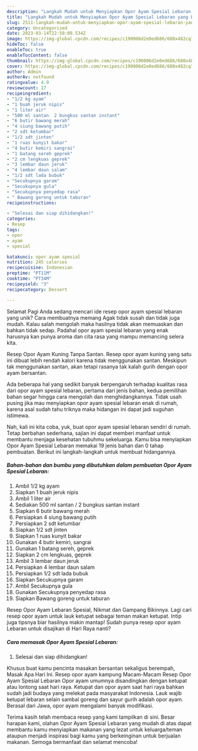 ```yaml
---
description: "Langkah Mudah untuk Menyiapkan Opor Ayam Spesial Lebaran yang Lezat, Enak"
title: "Langkah Mudah untuk Menyiapkan Opor Ayam Spesial Lebaran yang Lezat, Enak"
slug: 2511-langkah-mudah-untuk-menyiapkan-opor-ayam-spesial-lebaran-yang-lezat-enak
category: Uncategorized
date: 2023-03-14T22:59:09.534Z
image: https://img-global.cpcdn.com/recipes/c190006d2e0ed686/680x482cq70/opor-ayam-spesial-lebaran-foto-resep-utama.jpg
hideToc: false
enableToc: true
enableTocContent: false
thumbnail: https://img-global.cpcdn.com/recipes/c190006d2e0ed686/680x482cq70/opor-ayam-spesial-lebaran-foto-resep-utama.jpg
cover: https://img-global.cpcdn.com/recipes/c190006d2e0ed686/680x482cq70/opor-ayam-spesial-lebaran-foto-resep-utama.jpg
author: Admin
authorAv: notfound
ratingvalue: 4.9
reviewcount: 17
recipeingredient:
- "1/2 kg ayam"
- "1 buah jeruk nipis"
- "1 liter air"
- "500 ml santan  2 bungkus santan instant"
- "6 butir bawang merah"
- "4 siung bawang putih"
- "2 sdt ketumbar"
- "1/2 sdt jinten"
- "1 ruas kunyit bakar"
- "4 butir kemiri sangrai"
- "1 batang sereh geprek"
- "2 cm lengkuas geprek"
- "3 lembar daun jeruk"
- "4 lembar daun salam"
- "1/2 sdt lada bubuk"
- "Secukupnya garam"
- "Secukupnya gula"
- "Secukupnya penyedap rasa"
- " Bawang goreng untuk taburan"
recipeinstructions:

- "Selesai dan siap dihidangkan!"
categories:
- Resep
tags:
- opor
- ayam
- spesial

katakunci: opor ayam spesial 
nutrition: 245 calories
recipecuisine: Indonesian
preptime: "PT11M"
cooktime: "PT34M"
recipeyield: "3"
recipecategory: Dessert

---
```



Selamat Pagi Anda sedang mencari ide resep opor ayam spesial lebaran yang unik? Cara membuatnya memang Agak tidak susah dan tidak juga mudah. Kalau salah mengolah maka hasilnya tidak akan memuaskan dan bahkan tidak sedap. Padahal opor ayam spesial lebaran yang enak harusnya kan punya aroma dan cita rasa yang mampu memancing selera kita.


Resep Opor Ayam Kuning Tanpa Santan. Resep opor ayam kuning yang satu ini dibuat lebih rendah kalori karena tidak menggunakan santan. Meskipun tak menggunakan santan, akan tetapi rasanya tak kalah gurih dengan opor ayam bersantan.

Ada beberapa hal yang sedikit banyak berpengaruh terhadap kualitas rasa dari opor ayam spesial lebaran, pertama dari jenis bahan, kedua pemilihan bahan segar hingga cara mengolah dan menghidangkannya. Tidak usah pusing jika mau menyiapkan opor ayam spesial lebaran enak di rumah, karena asal sudah tahu triknya maka hidangan ini dapat jadi suguhan istimewa.


Nah, kali ini kita coba, yuk, buat opor ayam spesial lebaran sendiri di rumah. Tetap berbahan sederhana, sajian ini dapat memberi manfaat untuk membantu menjaga kesehatan tubuhmu sekeluarga. Kamu bisa menyiapkan Opor Ayam Spesial Lebaran memakai 19 jenis bahan dan 0 tahap pembuatan. Berikut ini langkah-langkah untuk membuat hidangannya.

<!--inarticleads1-->

##### Bahan-bahan dan bumbu yang dibutuhkan dalam pembuatan Opor Ayam Spesial Lebaran:

1. Ambil 1/2 kg ayam
1. Siapkan 1 buah jeruk nipis
1. Ambil 1 liter air
1. Sediakan 500 ml santan / 2 bungkus santan instant
1. Siapkan 6 butir bawang merah
1. Persiapkan 4 siung bawang putih
1. Persiapkan 2 sdt ketumbar
1. Siapkan 1/2 sdt jinten
1. Siapkan 1 ruas kunyit bakar
1. Gunakan 4 butir kemiri, sangrai
1. Gunakan 1 batang sereh, geprek
1. Siapkan 2 cm lengkuas, geprek
1. Ambil 3 lembar daun jeruk
1. Persiapkan 4 lembar daun salam
1. Persiapkan 1/2 sdt lada bubuk
1. Siapkan Secukupnya garam
1. Ambil Secukupnya gula
1. Gunakan Secukupnya penyedap rasa
1. Siapkan  Bawang goreng untuk taburan


Resep Opor Ayam Lebaran Spesial, Nikmat dan Gampang Bikinnya. Lagi cari resep opor ayam untuk lauk ketupat sebagai teman makan ketupat. Intip juga tipsnya biar hasilnya makin mantap! Sudah punya resep opor ayam Lebaran untuk disajikan di Hari Raya nanti? 

<!--inarticleads2-->

##### Cara memasak Opor Ayam Spesial Lebaran:


1. Selesai dan siap dihidangkan!

Khusus buat kamu pencinta masakan bersantan sekaligus berempah, Masak Apa Hari Ini. Resep opor ayam kampung Macam-Macam Resep Opor Ayam Spesial Lebaran Opor ayam umumnya disandingkan dengan ketupat atau lontong saat hari raya. Ketupat dan opor ayam saat hari raya bahkan sudah jadi budaya yang melekat pada masyarakat Indonesia. Lauk wajib ketupat lebaran selain sambal goreng dan sayur gurih adalah opor ayam. Berasal dari Jawa, opor ayam mengalami banyak modifikasi. 

Terima kasih telah membaca resep yang kami tampilkan di sini. Besar harapan kami, olahan Opor Ayam Spesial Lebaran yang mudah di atas dapat membantu kamu menyiapkan makanan yang lezat untuk keluarga/teman ataupun menjadi inspirasi bagi kamu yang berkeinginan untuk berjualan makanan. Semoga bermanfaat dan selamat mencoba!
